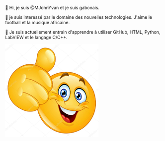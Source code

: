 <p> 👋 Hi, je suis @MJohnYvan et je suis gabonais. </p>
<p> 👀 je suis interessé par le domaine des nouvelles technologies. J'aime le football et la musique africaine.</p>
<p>🌱 Je suis actuellement entrain d'apprendre à utiliser GitHub, HTML, Python, LabVIEW et le langage C/C++.</p>
<img src="https://github.com/MJohnYvan/MJohnYvan/blob/main/Images/depositphotos_15540341-stock-illustration-thumb-up-emoticon.jpg" alt="smiley pouce" width="300" height="300" />

